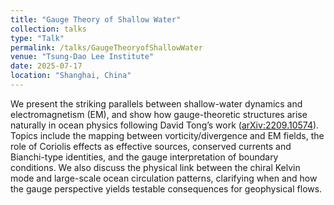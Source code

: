 ```yaml
---
title: "Gauge Theory of Shallow Water"
collection: talks
type: "Talk"
permalink: /talks/GaugeTheoryofShallowWater
venue: "Tsung-Dao Lee Institute"
date: 2025-07-17
location: "Shanghai, China"
---
```


We present the striking parallels between shallow-water dynamics and electromagnetism (EM), and show how gauge-theoretic structures arise naturally in ocean physics following David Tong’s work ([arXiv:2209.10574](https://arxiv.org/abs/2209.10574)). Topics include the mapping between vorticity/divergence and EM fields, the role of Coriolis effects as effective sources, conserved currents and Bianchi-type identities, and the gauge interpretation of boundary conditions. We also discuss the physical link between the chiral Kelvin mode and large-scale ocean circulation patterns, clarifying when and how the gauge perspective yields testable consequences for geophysical flows.
